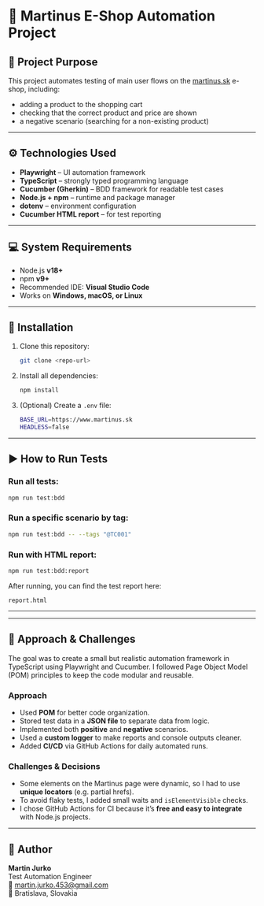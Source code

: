 # 🧪 Martinus E-Shop Automation Project

## 🧭 Project Purpose
This project automates testing of main user flows on the [martinus.sk](https://www.martinus.sk) e-shop, including:
- adding a product to the shopping cart  
- checking that the correct product and price are shown  
- a negative scenario (searching for a non-existing product)

---

## ⚙️ Technologies Used
- **Playwright** – UI automation framework  
- **TypeScript** – strongly typed programming language  
- **Cucumber (Gherkin)** – BDD framework for readable test cases  
- **Node.js + npm** – runtime and package manager  
- **dotenv** – environment configuration  
- **Cucumber HTML report** – for test reporting  

---

## 💻 System Requirements
- Node.js **v18+**  
- npm **v9+**  
- Recommended IDE: **Visual Studio Code**  
- Works on **Windows, macOS, or Linux**

---

## 🔧 Installation
1. Clone this repository:
   ```bash
   git clone <repo-url>
   ```

2. Install all dependencies:
   ```bash
   npm install
   ```

3. (Optional) Create a `.env` file:
   ```bash
   BASE_URL=https://www.martinus.sk
   HEADLESS=false
   ```

---

## ▶️ How to Run Tests

### Run all tests:
```bash
npm run test:bdd
```

### Run a specific scenario by tag:
```bash
npm run test:bdd -- --tags "@TC001"
```

### Run with HTML report:
```bash
npm run test:bdd:report
```

After running, you can find the test report here:
```
report.html
```

---


---

## 🧠 Approach & Challenges

The goal was to create a small but realistic automation framework in TypeScript using Playwright and Cucumber.
I followed Page Object Model (POM) principles to keep the code modular and reusable.

### Approach
- Used **POM** for better code organization.
- Stored test data in a **JSON file** to separate data from logic.
- Implemented both **positive** and **negative** scenarios.
- Used a **custom logger** to make reports and console outputs cleaner.
- Added **CI/CD** via GitHub Actions for daily automated runs.

### Challenges & Decisions
- Some elements on the Martinus page were dynamic, so I had to use **unique locators** (e.g. partial hrefs).
- To avoid flaky tests, I added small waits and `isElementVisible` checks.
- I chose GitHub Actions for CI because it’s **free and easy to integrate** with Node.js projects.

---

## 👥 Author
**Martin Jurko**  
Test Automation Engineer  
📧 martin.jurko.453@gmail.com  
📍 Bratislava, Slovakia  
